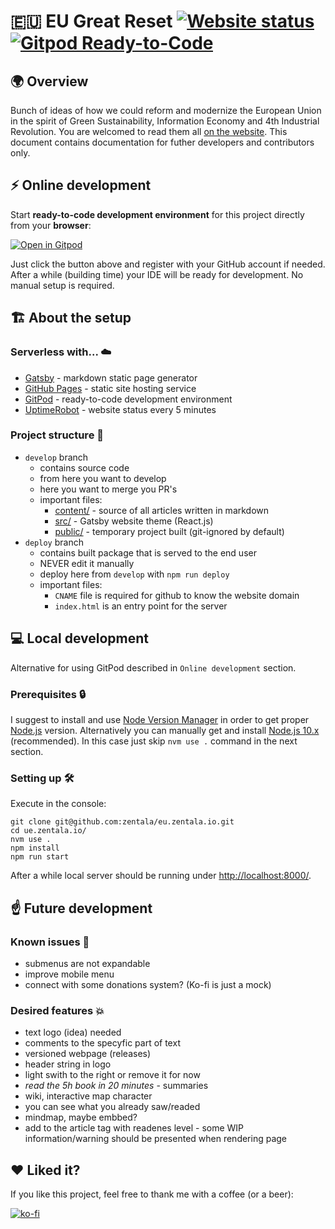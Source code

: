 

# 🇪🇺 EU Great Reset [![Website status](https://img.shields.io/uptimerobot/status/m787025974-4e422831aded279b03c05d57)](https://stats.uptimerobot.com/rB392tAOkQ) [![Gitpod Ready-to-Code](https://img.shields.io/badge/Gitpod-ready--to--code-blue?logo=gitpod)](https://gitpod.io/#https://github.com/zentala/eu.zentala.io)
## 🌍 Overview
Bunch of ideas of how we could reform and modernize the European Union in the spirit of Green Sustainability, Information Economy and 4th Industrial Revolution. You are welcomed to read them all [on the website](https://eu.zentala.io/). This document contains documentation for futher developers and contributors only.


## ⚡️ Online development
Start __ready-to-code development environment__ for this project directly from your __browser__:

[![Open in Gitpod](https://gitpod.io/button/open-in-gitpod.svg)](https://gitpod.io/#https://github.com/...)

Just click the button above and register with your GitHub account if needed. After a while (building time) your IDE will be ready for development. No manual setup is required.


## 🏗  About the setup

### Serverless with... ☁️
* [Gatsby](https://www.gatsbyjs.org) - markdown static page generator
* [GitHub Pages](https://pages.github.com/) - static site hosting service
* [GitPod](https://gitpod.com/) - ready-to-code development environment
* [UptimeRobot](https://uptimerobot.com/) - website status every 5 minutes

### Project structure 🌳
* `develop` branch
  * contains source code
  * from here you want to develop
  * here you want to merge you PR's
  * important files:
    * [content/](content/) - source of all articles written in markdown
    * [src/](src/) - Gatsby website theme (React.js)
    * [public/](public/) - temporary project built (git-ignored by default)
* `deploy` branch
  * contains built package that is served to the end user
  * NEVER edit it manually
  * deploy here from `develop` with `npm run deploy`
  * important files:
    * `CNAME` file is required for github to know the website domain
    * `index.html` is an entry point for the server


## 💻 Local development
Alternative for using GitPod described in `Online development` section.

### Prerequisites 🔒
I suggest to install and use [Node Version Manager](https://github.com/nvm-sh/nvm) in order to get proper [Node.js](https://nodejs.org/en/) version. Alternatively you can manually get and install [Node.js 10.x](https://nodejs.org/en/download/) (recommended). In this case just skip `nvm use .` command in the next section.

### Setting up 🛠️
Execute in the console:
``` console
git clone git@github.com:zentala/eu.zentala.io.git
cd ue.zentala.io/
nvm use .
npm install
npm run start
```

After a while local server should be running under [http://localhost:8000/](http://localhost:8000/).


## ☝ Future development

### Known issues 💩
* submenus are not expandable
* improve mobile menu
* connect with some donations system? (Ko-fi is just a mock)

### Desired features 💥
* text logo (idea) needed
* comments to the specyfic part of text
* versioned webpage (releases)
* header string in logo
* light swith to the right or remove it for now
* _read the 5h book in 20 minutes_ - summaries
* wiki, interactive map character
* you can see what you already saw/readed
* mindmap, maybe embbed?
* add to the article tag with readenes level - some WIP information/warning should be presented when rendering page


## ❤️ Liked it?
If you like this project, feel free to thank me with a coffee (or a beer):

[![ko-fi](https://www.ko-fi.com/img/githubbutton_sm.svg)](https://ko-fi.com/)
